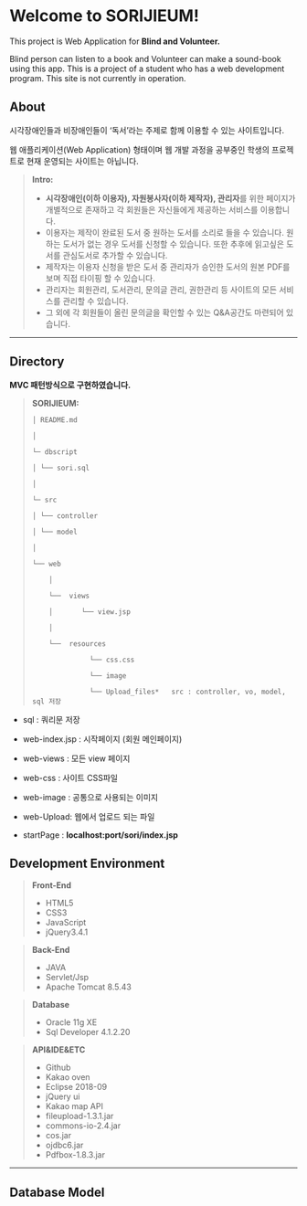 
# Welcome to SORIJIEUM!

This project is Web Application for  **Blind and Volunteer.**

Blind person can listen to a book and Volunteer can make a sound-book using this app. This is a project of a student who has a web development program. This site is not currently in operation.

## About

시각장애인들과 비장애인들이 ‘독서’라는 주제로 함께 이용할 수 있는 사이트입니다.

웹 애플리케이션(Web Application) 형태이며 웹 개발 과정을 공부중인 학생의 프로젝트로 현재 운영되는 사이트는 아닙니다.

> **Intro:**
> 
> -   **시각장애인(이하 이용자), 자원봉사자(이하 제작자), 관리자**를 위한 페이지가 개별적으로 존재하고 각 회원들은 자신들에게 제공하는 서비스를 이용합니다.
> -   이용자는 제작이 완료된 도서 중 원하는 도서를 소리로 들을 수 있습니다. 원하는 도서가 없는 경우 도서를 신청할 수 있습니다. 또한 추후에 읽고싶은 도서를 관심도서로 추가할 수 있습니다.
> -   제작자는 이용자 신청을 받은 도서 중 관리자가 승인한 도서의 원본 PDF를 보며 직접 타이핑 할 수 있습니다.
> -   관리자는 회원관리, 도서관리, 문의글 관리, 권한관리 등 사이트의 모든 서비스를 관리할 수 있습니다.
> -   그 외에 각 회원들이 올린 문의글을 확인할 수 있는 Q&A공간도 마련되어 있습니다.

----------

## Directory

**MVC 패턴방식으로 구현하였습니다.**

> **SORIJIEUM:**
> ```
> │ README.md
> 
> │
> 
> └─ dbscript
> 
> │ └── sori.sql
> 
> │
> 
> └─ src
> 
> │ └── controller
> 
> │ └── model
> 
> │
> 
> └── web
> 
>     │ 
> 
>     └──  views 
> 
>     │       └── view.jsp 
> 
>     │ 
> 
>     └──  resources 
> 
>               └── css.css 
> 
>               └── image 
> 
>               └── Upload_files*   src : controller, vo, model, sql 저장
> 
> ```

-   sql : 쿼리문 저장
    
-   web-index.jsp : 시작페이지 (회원 메인페이지)
    
-   web-views : 모든 view 페이지
    
-   web-css : 사이트 CSS파일
    
-   web-image : 공통으로 사용되는 이미지
    
-   web-Upload: 웹에서 업로드 되는 파일
    
-   startPage :  **localhost:port/sori/index.jsp**
    

## Development Environment
> **Front-End**
> 
> - HTML5
> - CSS3
> - JavaScript
> - jQuery3.4.1

> **Back-End**
> 
> - JAVA
> - Servlet/Jsp
> - Apache Tomcat 8.5.43

> **Database**
> 
> -   Oracle 11g XE
> -   Sql Developer 4.1.2.20

> **API&IDE&ETC**
> 
> -  Github
> - Kakao oven
> - Eclipse 2018-09
> - jQuery ui
> - Kakao map API
> - fileupload-1.3.1.jar
> - commons-io-2.4.jar
> - cos.jar
> - ojdbc6.jar
> - Pdfbox-1.8.3.jar

----------

## Database Model

